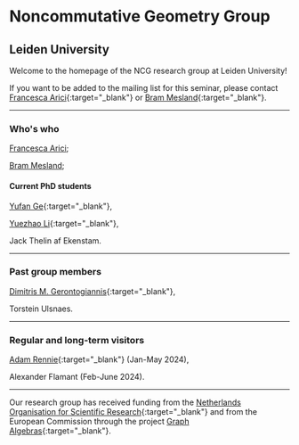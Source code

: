<head>
    <script src="https://cdn.mathjax.org/mathjax/latest/MathJax.js?config=TeX-AMS-MML_HTMLorMML" type="text/javascript"></script>
    <script type="text/x-mathjax-config">
        MathJax.Hub.Config({
            tex2jax: {
            skipTags: ['script', 'noscript', 'style', 'textarea', 'pre'],
            inlineMath: [['$','$']]
            }
        });
    </script>
</head>

# Noncommutative Geometry Group

##  Leiden University

Welcome to the homepage of the NCG research group at Leiden University!

If you want to be added to the mailing list for this seminar, please contact [Francesca Arici](https://pub.math.leidenuniv.nl/~aricif2/){:target="_blank"} or [Bram Mesland](https://pub.math.leidenuniv.nl/~meslandb2/){:target="_blank"}.

---
### Who's who

[Francesca Arici](https://pub.math.leidenuniv.nl/~aricif2/);

[Bram Mesland](https://pub.math.leidenuniv.nl/~meslandb2/);

#### Current PhD students

[Yufan Ge](https://sherlock3711.github.io/){:target="_blank"},

[Yuezhao Li](https://liyuezhao.github.io){:target="_blank"},

Jack Thelin af Ekenstam.

---
### Past group members

[Dimitris M. Gerontogiannis](https://sites.google.com/view/dmgerontogiannis/home){:target="_blank"}, 

Torstein Ulsnaes.

---
### Regular and long-term visitors
[Adam Rennie](https://scholars.uow.edu.au/adam-rennie){:target="_blank"} (Jan-May 2024),

Alexander Flamant (Feb-June 2024).

--- 
Our research group has received funding from the [Netherlands Organisation for Scientific Research](https://www.nwo.nl){:target="_blank"} and from the European Commission through the project [Graph Algebras](https://cordis.europa.eu/project/id/101086394){:target="_blank"}.



